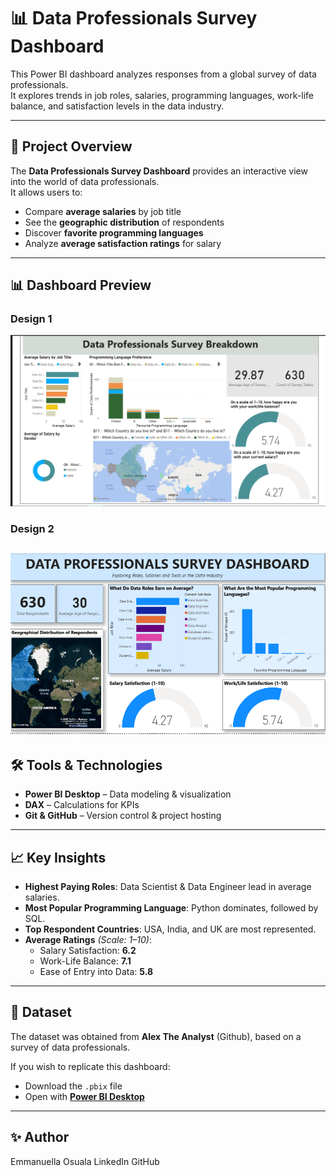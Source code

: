 # 📊 Data Professionals Survey Dashboard

This Power BI dashboard analyzes responses from a global survey of data professionals.  
It explores trends in job roles, salaries, programming languages, work-life balance, and satisfaction levels in the data industry.

---

## 📌 Project Overview
The **Data Professionals Survey Dashboard** provides an interactive view into the world of data professionals.  
It allows users to:
- Compare **average salaries** by job title
- See the **geographic distribution** of respondents
- Discover **favorite programming languages**
- Analyze **average satisfaction ratings** for salary 
---

## 📊 Dashboard Preview

### Design 1
![Dashboard Design 1](assets/dashboard_design1.png)

### Design 2
![Dashboard Design 2](assets/dashboard_design2.png)
---

## 🛠 Tools & Technologies
- **Power BI Desktop** – Data modeling & visualization
- **DAX** – Calculations for KPIs
- **Git & GitHub** – Version control & project hosting

---

## 📈 Key Insights
- **Highest Paying Roles**: Data Scientist & Data Engineer lead in average salaries.
- **Most Popular Programming Language**: Python dominates, followed by SQL.
- **Top Respondent Countries**: USA, India, and UK are most represented.
- **Average Ratings** *(Scale: 1–10)*:
  - Salary Satisfaction: **6.2**
  - Work-Life Balance: **7.1**
  - Ease of Entry into Data: **5.8**

---

## 📂 Dataset
The dataset was obtained from  **Alex The Analyst** (Github), based on a survey of data professionals.

If you wish to replicate this dashboard:
- Download the `.pbix` file
- Open with **[Power BI Desktop](https://powerbi.microsoft.com/desktop/)**

---

## ✨ Author
Emmanuella Osuala
    LinkedIn
     GitHub
